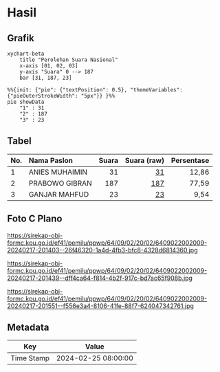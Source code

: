 # Hasil

## Grafik

```mermaid
xychart-beta
    title "Perolehan Suara Nasional"
    x-axis [01, 02, 03]
    y-axis "Suara" 0 --> 187
    bar [31, 187, 23]
```

```mermaid
%%{init: {"pie": {"textPosition": 0.5}, "themeVariables": {"pieOuterStrokeWidth": "5px"}} }%%
pie showData
    "1" : 31
    "2" : 187
    "3" : 23
```

## Tabel

| No. | Nama Paslon    | Suara | Suara (raw) | Persentase |
|:--- |:-------------- | -----:| -----------:| ----------:|
| 1   | ANIES MUHAIMIN | 31    | [31][p-1]   | 12,86      |
| 2   | PRABOWO GIBRAN | 187   | [187][p-2]  | 77,59      |
| 3   | GANJAR MAHFUD  | 23    | [23][p-3]   | 9,54       |


[p-1]: https://github.com/gigit-pemilu/pemilu-2024/blob/main/pilpres/hitung-suara/sub/64-kalimantan-timur/sub/09-penajam-paser-utara/sub/02-waru/sub/2002-sesulu/sub/009-tps/sub/paslon-1.txt
[p-2]: https://github.com/gigit-pemilu/pemilu-2024/blob/main/pilpres/hitung-suara/sub/64-kalimantan-timur/sub/09-penajam-paser-utara/sub/02-waru/sub/2002-sesulu/sub/009-tps/sub/paslon-2.txt
[p-3]: https://github.com/gigit-pemilu/pemilu-2024/blob/main/pilpres/hitung-suara/sub/64-kalimantan-timur/sub/09-penajam-paser-utara/sub/02-waru/sub/2002-sesulu/sub/009-tps/sub/paslon-3.txt

## Foto C Plano

https://sirekap-obj-formc.kpu.go.id/ef41/pemilu/ppwp/64/09/02/20/02/6409022002009-20240217-201403--26f46320-1a4d-4fb3-bfc8-4328d6814360.jpg

https://sirekap-obj-formc.kpu.go.id/ef41/pemilu/ppwp/64/09/02/20/02/6409022002009-20240217-201439--dff4ca64-f814-4b2f-917c-bd7ac65f908b.jpg

https://sirekap-obj-formc.kpu.go.id/ef41/pemilu/ppwp/64/09/02/20/02/6409022002009-20240217-201551--f556e3a4-8106-41fe-88f7-624047342761.jpg


## Metadata

| Key        | Value               |
| ---------- | ------------------- |
| Time Stamp | 2024-02-25 08:00:00 |




